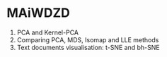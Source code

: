 # MAiWDZD
1. PCA and Kernel-PCA
2. Comparing PCA, MDS, Isomap and LLE methods
3. Text documents visualisation: t-SNE and bh-SNE
